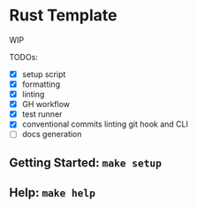 # Rust Template

WIP

TODOs:

- [x] setup script
- [x] formatting
- [x] linting
- [x] GH workflow
- [x] test runner
- [x] conventional commits linting git hook and CLI
- [ ] docs generation

## Getting Started: `make setup`

## Help: `make help`
